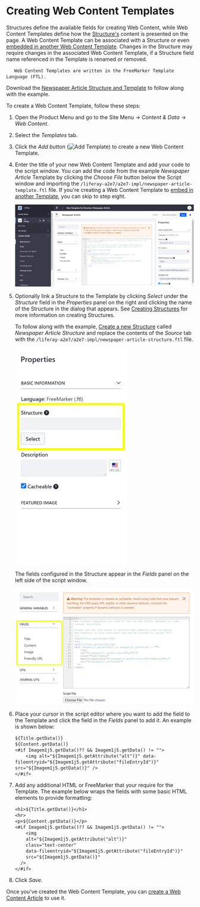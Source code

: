 # Creating Web Content Templates

Structures define the available fields for creating Web Content, while Web Content Templates define how the [Structure's](../web-content-structures/creating-structures.md) content is presented on the page. A Web Content Template can be associated with a Structure or even [embedded in another Web Content Template](./advanced-web-content-templates/embedding-web-content-templates.md). Changes in the Structure may require changes in the associated Web Content Template, if a Structure field name referenced in the Template is renamed or removed.

```note::
   Web Content Templates are written in the FreeMarker Template Language (FTL).
```

Download the [Newspaper Article Structure and Template](/dxp/7.x/en/content-authoring-and-management/web-content/user-guide/web-content-templates/creating-web-content-templates/liferay-a2e7.zip) to follow along with the example. 

To create a Web Content Template, follow these steps:

1. Open the Product Menu and go to the Site Menu &rarr; *Content & Data* &rarr; *Web Content*.
1. Select the *Templates* tab.
1. Click the *Add button* (![Add Template](../../../../images/icon-add.png)) to create a new Web Content Template.
1. Enter the title of your new Web Content Template and add your code to the script window. You can add the code from the example *Newspaper Article* Template by clicking the *Choose File* button below the Script window and importing the `/liferay-a2e7/a2e7-impl/newspaper-article-template.ftl` file. If you're creating a Web Content Template to [embed in another Template](./advanced-web-content-templates/embedding-web-content-templates.md), you can skip to step eight.

    ![Add your template code (FreeMarker) to the script window.](./creating-web-content-templates/images/01.png)

1. Optionally link a Structure to the Template by clicking *Select* under the *Structure* field in the *Properties* panel on the right and clicking the name of the Structure in the dialog that appears. See [Creating Structures](../web-content-structures/creating-structures.md) for more information on creating Structures.

    To follow along with the example, [Create a new Structure](../web-content-structures/creating-structures.md) called *Newspaper Article Structure* and replace the contents of the *Source* tab with the `/liferay-a2e7/a2e7-impl/newspaper-article-structure.ftl` file.
 
    ![You can link the Template to a Structure through the Properties panel.](./creating-web-content-templates/images/02.png)

    The fields configured in the Structure appear in the *Fields* panel on the left side of the script window.

    ![Available Structure field variables are added to the Fields panel on the left side of the Script window.](./creating-web-content-templates/images/03.png)

1. Place your cursor in the script editor where you want to add the field to the Template and click the field in the *Fields* panel to add it. An example is shown below:

    ```markup
    ${Title.getData()}
    ${Content.getData()}
    <#if Imagem1j5.getData()?? && Imagem1j5.getData() != "">
    	<img alt="${Imagem1j5.getAttribute("alt")}" data-fileentryid="${Imagem1j5.getAttribute("fileEntryId")}" src="${Imagem1j5.getData()}" />
    </#if>
    ```

1. Add any additional HTML or FreeMarker that your require for the Template. The example below wraps the fields with some basic HTML elements to provide formatting: 

    ```markup
    <h1>${Title.getData()}</h1>
    <hr>
    <p>${Content.getData()}</p>
    <#if Imagem1j5.getData()?? && Imagem1j5.getData() != "">
    	<img 
        alt="${Imagem1j5.getAttribute("alt")}" 
        class="text-center" 
        data-fileentryid="${Imagem1j5.getAttribute("fileEntryId")}" 
        src="${Imagem1j5.getData()}" 
      />
    </#if>
    ```

1. Click *Save*.

Once you've created the Web Content Template, you can [create a Web Content Article](../web-content-articles/adding-a-basic-web-content-article.md) to use it.
